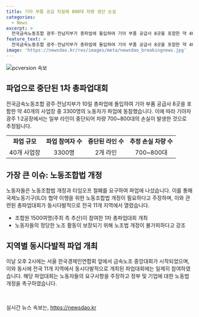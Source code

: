 ```yaml
---
title: 기아 부품 공급 차질에 800대 차량 생산 손실
categories:
  - News
excerpt: >
  전국금속노동조합 광주·전남지부가 총파업에 돌입하여 기아 부품 공급사 8곳을 포함한 약 40개의 사업장이 영향을 받았고, 기아차 광주 공장의 일부 라인이 중단되어 차량 생산에 차질이 발생했다. 광주지역에서 열린 총파업대회에는 1500여명의 조합원이 참여하여 노동조합법 개정을 요구했으며, 기아차를 비롯한 다수의 사업장에서 3300명이 파업에 참여했다. 이에 따라 기아 광주공장은 약 700~800대의 차량 생산 손실이 발생한 것으로 추정되고 있다.
feature_text: >
  전국금속노동조합 광주·전남지부가 총파업에 돌입하여 기아 부품 공급사 8곳을 포함한 약 40개의 사업장이 영향을 받았고, 기아차 광주 공장의 일부 라인이 중단되어 차량 생산에 차질이 발생했다. 광주지역에서 열린 총파업대회에는 1500여명의 조합원이 참여하여 노동조합법 개정을 요구했으며, 기아차를 비롯한 다수의 사업장에서 3300명이 파업에 참여했다. 이에 따라 기아 광주공장은 약 700~800대의 차량 생산 손실이 발생한 것으로 추정되고 있다.
image: 'https://newsdao.kr/res/images/meta/newsdao_breakingnews.jpg'
---
```


<p><img src="https://newsdao.kr/res/images/meta/newsdao_breakingnews.jpg" alt="pcversion 속보" /></p>

<h2 data-ke-size="size26">파업으로 중단된 1차 총파업대회</h2>

<p data-ke-size="size16">전국금속노동조합 광주·전남지부가 10일 총파업에 돌입하여 기아 부품 공급사 8곳을 포함한 약 40개의 사업장 중 3300명의 노동자가 파업에 동참했습니다. 이에 따라 기아차 광주 1·2공장에서는 일부 라인이 중단되어 차량 700~800대의 손실이 발생한 것으로 추정됩니다.</p>

<table>
  <tr>
    <td style="text-align: center; height: 17px;"><b>파업 규모</b></td>
    <td style="text-align: center; height: 17px;"><b>파업 참여자 수</b></td>
    <td style="text-align: center; height: 17px;"><b>중단된 라인 수</b></td>
    <td style="text-align: center; height: 17px;"><b>추정 손실 차량 수</b></td>
  </tr>
  <tr>
    <td style="text-align: center; height: 17px;">40개 사업장</td>
    <td style="text-align: center; height: 17px;">3300명</td>
    <td style="text-align: center; height: 17px;">2개 라인</td>
    <td style="text-align: center; height: 17px;">700~800대</td>
  </tr>
</table>

<h2 data-ke-size="size26">가장 큰 이슈: 노동조합법 개정</h2>

<p data-ke-size="size16">노동자들은 노동조합법 개정과 타임오프 철폐를 요구하여 파업에 나섰습니다. 이를 통해 국제노동기구(ILO) 협약 이행을 위한 노동조합법 개정이 필요하다고 주장하며, 이와 관련된 총파업대회가 동시다발적으로 전국 11개 지역에서 열렸습니다.</p>

<ul>
  <li>조합원 1500여명(주최 측 추산)이 참여한 1차 총파업대회 개최</li>
  <li>노동자들의 정당한 노조 활동이 보장되기 위해 노조법 개정이 불가피하다고 강조</li>
</ul>

<h2 data-ke-size="size26">지역별 동시다발적 파업 개최</h2>

<p data-ke-size="size16">이날 오후 2시에는 서울 한국경제인연합회 앞에서 금속노조 중앙대회가 시작되었으며, 이와 동시에 전국 11개 지역에서 동시다발적으로 개최된 파업대회에는 일제히 참여하였습니다. 해당 파업대회는 노동자들의 요구사항을 주장하고 정부 및 기업에 대한 노동법 개정을 촉구하였습니다.</p>

<p data-ke-size="size16">&nbsp;</p>
실시간 뉴스 속보는, <a href="https://newsdao.kr" rel="dofollow">https://newsdao.kr</a>


